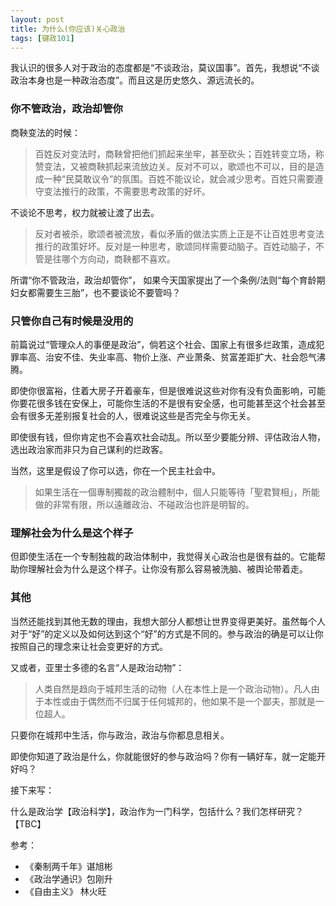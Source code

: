 ```yaml
---
layout: post
title: 为什么(你应该)关心政治
tags: [键政101]
---
```


我认识的很多人对于政治的态度都是“不谈政治，莫议国事”。首先，我想说“不谈政治本身也是一种政治态度”。而且这是历史悠久、源远流长的。

### 你不管政治，政治却管你

商鞅变法的时候：

> 百姓反对变法时，商鞅曾把他们抓起来坐牢，甚至砍头；百姓转变立场，称赞变法，又被商鞅抓起来流放边关。反对不可以，歌颂也不可以，目的是造成一种“民莫敢议令”的氛围。百姓不能议论，就会减少思考。百姓只需要遵守变法推行的政策，不需要思考政策的好坏。
 
不谈论不思考，权力就被让渡了出去。

> 反对者被杀，歌颂者被流放，看似矛盾的做法实质上正是不让百姓思考变法推行的政策好坏。反对是一种思考，歌颂同样需要动脑子。百姓动脑子，不管是往哪个方向动，商鞅都不喜欢。

所谓“你不管政治，政治却管你”， 如果今天国家提出了一个条例/法则“每个育龄期妇女都需要生三胎”，也不要谈论不要管吗？

### 只管你自己有时候是没用的

前篇说过“管理众人的事便是政治”，倘若这个社会、国家上有很多烂政策，造成犯罪率高、治安不佳、失业率高、物价上涨、产业萧条、贫富差距扩大、社会怨气沸腾。

即使你很富裕，住着大房子开着豪车，但是很难说这些对你有没有负面影响，可能你要花很多钱在安保上，可能你生活的不是很有安全感，也可能甚至这个社会甚至会有很多无差别报复社会的人，很难说这些是否完全与你无关。

即使很有钱，但你肯定也不会喜欢社会动乱。所以至少要能分辨、评估政治人物，选出政治家而非只为自己谋利的烂政客。

当然，这里是假设了你可以选，你在一个民主社会中。

> 如果生活在一個專制獨裁的政治體制中，個人只能等待「聖君賢相」，所能做的非常有限，所以遠離政治、不碰政治也許是明智的。


### 理解社会为什么是这个样子

但即使生活在一个专制独裁的政治体制中，我觉得关心政治也是很有益的。它能帮助你理解社会为什么是这个样子。让你没有那么容易被洗脑、被舆论带着走。


### 其他

当然还能找到其他无数的理由，我想大部分人都想让世界变得更美好。虽然每个人对于“好”的定义以及如何达到这个“好”的方式是不同的。参与政治的确是可以让你按照自己的理念来让社会变更好的方式。


又或者，亚里士多德的名言“人是政治动物”：

> 人类自然是趋向于城邦生活的动物（人在本性上是一个政治动物）。凡人由于本性或由于偶然而不归属于任何城邦的，他如果不是一个鄙夫，那就是一位超人。


只要你在城邦中生活，你与政治，政治与你都息息相关。

即使你知道了政治是什么，你就能很好的参与政治吗？你有一辆好车，就一定能开好吗？

接下来写：

什么是政治学【政治科学】，政治作为一门科学，包括什么？我们怎样研究？【TBC】

参考：

- 《秦制两千年》谌旭彬 
- 《政治学通识》包刚升
- 《自由主义》 林火旺




